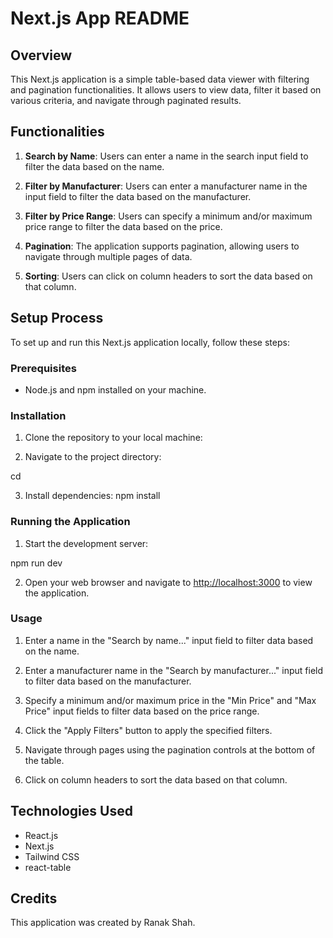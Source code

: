 # Next.js App README

## Overview

This Next.js application is a simple table-based data viewer with filtering and pagination functionalities. It allows users to view data, filter it based on various criteria, and navigate through paginated results.

## Functionalities

1. **Search by Name**: Users can enter a name in the search input field to filter the data based on the name.

2. **Filter by Manufacturer**: Users can enter a manufacturer name in the input field to filter the data based on the manufacturer.

3. **Filter by Price Range**: Users can specify a minimum and/or maximum price range to filter the data based on the price.

4. **Pagination**: The application supports pagination, allowing users to navigate through multiple pages of data.

5. **Sorting**: Users can click on column headers to sort the data based on that column.

## Setup Process

To set up and run this Next.js application locally, follow these steps:

### Prerequisites

- Node.js and npm installed on your machine.

### Installation

1. Clone the repository to your local machine:


2. Navigate to the project directory:

cd <project-directory>


3. Install dependencies: npm install


### Running the Application

1. Start the development server:

npm run dev



2. Open your web browser and navigate to [http://localhost:3000](http://localhost:3000) to view the application.

### Usage

1. Enter a name in the "Search by name..." input field to filter data based on the name.

2. Enter a manufacturer name in the "Search by manufacturer..." input field to filter data based on the manufacturer.

3. Specify a minimum and/or maximum price in the "Min Price" and "Max Price" input fields to filter data based on the price range.

4. Click the "Apply Filters" button to apply the specified filters.

5. Navigate through pages using the pagination controls at the bottom of the table.

6. Click on column headers to sort the data based on that column.

## Technologies Used

- React.js
- Next.js
- Tailwind CSS
- react-table

## Credits

This application was created by Ranak Shah.





